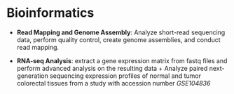 # Bioinformatics

- **Read Mapping and Genome Assembly**: Analyze short-read sequencing data, perform quality control, create genome assemblies, and conduct read mapping.

- **RNA-seq Analysis**:  extract a gene expression matrix from fastq files and perform advanced analysis on the resulting data + Analyze paired next-generation sequencing expression profiles of normal and tumor colorectal tissues from a study with accession number *GSE104836*
